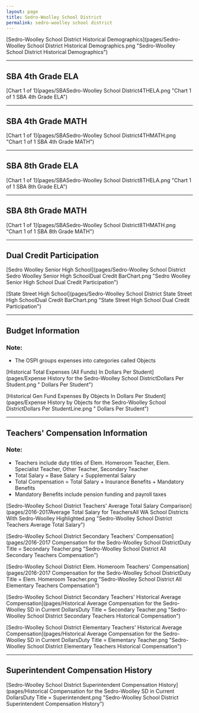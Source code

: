 ```yaml
---
layout: page
title: Sedro-Woolley School District
permalink: sedro-woolley school district
---
```



[Sedro-Woolley School District Historical Demographics](pages/Sedro-Woolley School District Historical Demographics.png "Sedro-Woolley School District Historical Demographics")

___

## SBA 4th Grade ELA

[Chart 1 of 1](pages/SBASedro-Woolley School District4THELA.png "Chart 1 of 1 SBA 4th Grade ELA")


___

## SBA 4th Grade MATH

[Chart 1 of 1](pages/SBASedro-Woolley School District4THMATH.png "Chart 1 of 1 SBA 4th Grade MATH")


___

## SBA 8th Grade ELA

[Chart 1 of 1](pages/SBASedro-Woolley School District8THELA.png "Chart 1 of 1 SBA 8th Grade ELA")


___

## SBA 8th Grade MATH

[Chart 1 of 1](pages/SBASedro-Woolley School District8THMATH.png "Chart 1 of 1 SBA 8th Grade MATH")


___

## Dual Credit Participation

[Sedro Woolley Senior High School](pages/Sedro-Woolley School District Sedro Woolley Senior High SchoolDual Credit BarChart.png "Sedro Woolley Senior High School Dual Credit Participation")

[State Street High School](pages/Sedro-Woolley School District State Street High SchoolDual Credit BarChart.png "State Street High School Dual Credit Participation")


___

## Budget Information
### Note:
- The OSPI groups expenses into categories called Objects

[Historical Total Expenses (All Funds) In Dollars Per Student](pages/Expense History for the Sedro-Woolley School DistrictDollars Per Student.png " Dollars Per Student")

[Historical Gen Fund Expenses By Objects In Dollars Per Student](pages/Expense History by Objects for the Sedro-Woolley School DistrictDollars Per StudentLine.png " Dollars Per Student")


___

## Teachers' Compensation Information
### Note:
- Teachers include duty titles of Elem. Homeroom Teacher, Elem. Specialist Teacher, Other Teacher, Secondary Teacher
- Total Salary = Base Salary + Supplemental Salary
- Total Compensation = Total Salary + Insurance Benefits + Mandatory Benefits
- Mandatory Benefits include pension funding and payroll taxes

[Sedro-Woolley School District Teachers' Average Total Salary Comparison](pages/2016-2017Average Total Salary for TeachersAll WA School Districts With Sedro-Woolley Highlighted.png "Sedro-Woolley School District Teachers Average Total Salary")

[Sedro-Woolley School District Secondary Teachers' Compensation](pages/2016-2017 Compensation for the Sedro-Woolley School DistrictDuty Title = Secondary Teacher.png "Sedro-Woolley School District All Secondary Teachers Compensation")

[Sedro-Woolley School District Elem. Homeroom Teachers' Compensation](pages/2016-2017 Compensation for the Sedro-Woolley School DistrictDuty Title = Elem. Homeroom Teacher.png "Sedro-Woolley School District All Elementary Teachers Compensation")

[Sedro-Woolley School District Secondary Teachers' Historical Average Compensation](pages/Historical Average Compensation for the Sedro-Woolley SD in Current DollarsDuty Title = Secondary Teacher.png "Sedro-Woolley School District Secondary Teachers Historical Compensation")

[Sedro-Woolley School District Elementary Teachers' Historical Average Compensation](pages/Historical Average Compensation for the Sedro-Woolley SD in Current DollarsDuty Title = Elementary Teacher.png "Sedro-Woolley School District Elementary Teachers Historical Compensation")


___

## Superintendent Compensation History

[Sedro-Woolley School District Superintendent Compensation History](pages/Historical Compensation for the Sedro-Woolley SD in Current DollarsDuty Title = Superintendent.png "Sedro-Woolley School District Superintendent Compensation History")

